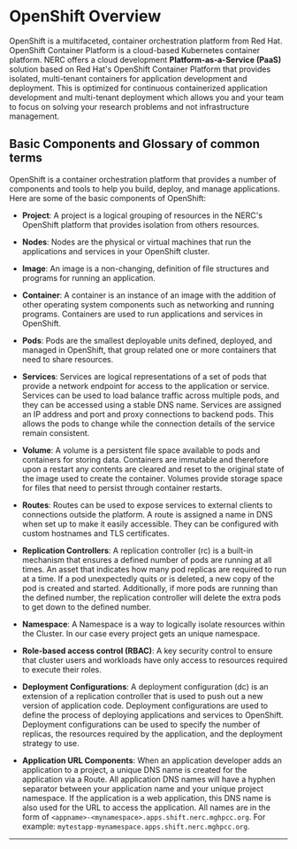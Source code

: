 # OpenShift Overview

OpenShift is a multifaceted, container orchestration platform from Red Hat.
OpenShift Container Platform is a cloud-based Kubernetes container platform.
NERC offers a cloud development **Platform-as-a-Service (PaaS)** solution based
on Red Hat's OpenShift Container Platform that provides isolated, multi-tenant
containers for application development and deployment. This is optimized for
continuous containerized application development and multi-tenant deployment
which allows you and your team to focus on solving your research problems and
not infrastructure management.

## Basic Components and Glossary of common terms

OpenShift is a container orchestration platform that provides a number of components
and tools to help you build, deploy, and manage applications. Here are some of the
basic components of OpenShift:

- **Project**: A project is a logical grouping of resources in the NERC's OpenShift
  platform that provides isolation from others resources.

- **Nodes**: Nodes are the physical or virtual machines that run the applications
  and services in your OpenShift cluster.

- **Image**: An image is a non-changing, definition of file structures and programs
  for running an application.

- **Container**: A container is an instance of an image with the addition of other
  operating system components such as networking and running programs. Containers
  are used to run applications and services in OpenShift.

- **Pods**: Pods are the smallest deployable units defined, deployed, and managed
  in OpenShift, that group related one or more containers that need to share resources.

- **Services**: Services are logical representations of a set of pods that provide
  a network endpoint for access to the application or service. Services can be
  used to load balance traffic across multiple pods, and they can be accessed
  using a stable DNS name. Services are assigned an IP address and port and proxy
  connections to backend pods. This allows the pods to change while the connection
  details of the service remain consistent.

- **Volume**: A volume is a persistent file space available to pods and containers
  for storing data. Containers are immutable and therefore upon a restart any
  contents are cleared and reset to the original state of the image used to create
  the container. Volumes provide storage space for files that need to persist
  through container restarts.

- **Routes**: Routes can be used to expose services to external clients to connections
  outside the platform. A route is assigned a name in DNS when set up to make it
  easily accessible. They can be configured with custom hostnames and TLS certificates.

- **Replication Controllers**: A replication controller (rc) is a built-in mechanism
  that ensures a defined number of pods are running at all times. An asset that
  indicates how many pod replicas are required to run at a time. If a pod unexpectedly
  quits or is deleted, a new copy of the pod is created and started. Additionally,
  if more pods are running than the defined number, the replication controller
  will delete the extra pods to get down to the defined number.

- **Namespace**: A Namespace is a way to logically isolate resources within the
  Cluster. In our case every project gets an unique namespace.

- **Role-based access control (RBAC)**: A key security control to ensure that cluster
  users and workloads have only access to resources required to execute their roles.

- **Deployment Configurations**: A deployment configuration (dc) is an extension
  of a replication controller that is used to push out a new version of application
  code. Deployment configurations are used to define the process of deploying
  applications and services to OpenShift. Deployment configurations
  can be used to specify the number of replicas, the resources required by the
  application, and the deployment strategy to use.

- **Application URL Components**: When an application developer adds an application
  to a project, a unique DNS name is created for the application via a Route. All
  application DNS names will have a hyphen separator between your application name
  and your unique project namespace. If the application is a web application, this
  DNS name is also used for the URL to access the application. All names are in
  the form of `<appname>-<mynamespace>.apps.shift.nerc.mghpcc.org`.
  For example: `mytestapp-mynamespace.apps.shift.nerc.mghpcc.org`.

---
